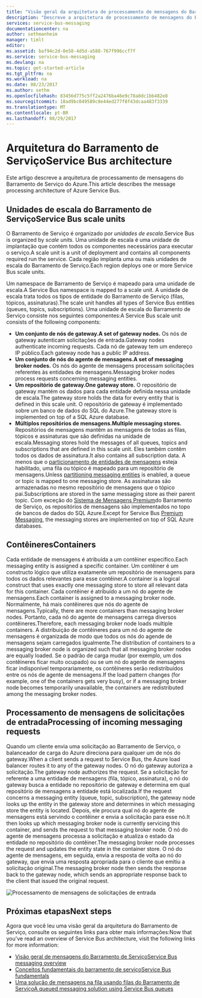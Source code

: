 ```yaml
---
title: "Visão geral da arquitetura de processamento de mensagens do Barramento de Serviço do Azure | Microsoft Docs"
description: "Descreve a arquitetura de processamento de mensagens do Barramento de Serviço do Azure."
services: service-bus-messaging
documentationcenter: na
author: sethmanheim
manager: timlt
editor: 
ms.assetid: baf94c2d-0e58-4d5d-a588-767f996ccf7f
ms.service: service-bus-messaging
ms.devlang: na
ms.topic: get-started-article
ms.tgt_pltfrm: na
ms.workload: na
ms.date: 08/23/2017
ms.author: sethm
ms.openlocfilehash: 83456d775c5ff2a2476ba46e9c78a8dc1bb482e8
ms.sourcegitcommit: 18ad9bc049589c8e44ed277f8f43dcaa483f3339
ms.translationtype: MT
ms.contentlocale: pt-BR
ms.lasthandoff: 08/29/2017
---
```

# <a name="service-bus-architecture"></a><span data-ttu-id="79be6-103">Arquitetura do Barramento de Serviço</span><span class="sxs-lookup"><span data-stu-id="79be6-103">Service Bus architecture</span></span>
<span data-ttu-id="79be6-104">Este artigo descreve a arquitetura de processamento de mensagens do Barramento de Serviço do Azure.</span><span class="sxs-lookup"><span data-stu-id="79be6-104">This article describes the message processing architecture of Azure Service Bus.</span></span>

## <a name="service-bus-scale-units"></a><span data-ttu-id="79be6-105">Unidades de escala do Barramento de Serviço</span><span class="sxs-lookup"><span data-stu-id="79be6-105">Service Bus scale units</span></span>
<span data-ttu-id="79be6-106">O Barramento de Serviço é organizado por *unidades de escala*.</span><span class="sxs-lookup"><span data-stu-id="79be6-106">Service Bus is organized by *scale units*.</span></span> <span data-ttu-id="79be6-107">Uma unidade de escala é uma unidade de implantação que contém todos os componentes necessários para executar o serviço.</span><span class="sxs-lookup"><span data-stu-id="79be6-107">A scale unit is a unit of deployment and contains all components required run the service.</span></span> <span data-ttu-id="79be6-108">Cada região implanta uma ou mais unidades de escala do Barramento de Serviço.</span><span class="sxs-lookup"><span data-stu-id="79be6-108">Each region deploys one or more Service Bus scale units.</span></span>

<span data-ttu-id="79be6-109">Um namespace de Barramento de Serviço é mapeado para uma unidade de escala.</span><span class="sxs-lookup"><span data-stu-id="79be6-109">A Service Bus namespace is mapped to a scale unit.</span></span> <span data-ttu-id="79be6-110">A unidade de escala trata todos os tipos de entidade do Barramento de Serviço (filas, tópicos, assinaturas).</span><span class="sxs-lookup"><span data-stu-id="79be6-110">The scale unit handles all types of Service Bus entities (queues, topics, subscriptions).</span></span> <span data-ttu-id="79be6-111">Uma unidade de escala do Barramento de Serviço consiste nos seguintes componentes:</span><span class="sxs-lookup"><span data-stu-id="79be6-111">A Service Bus scale unit consists of the following components:</span></span>

* <span data-ttu-id="79be6-112">**Um conjunto de nós de gateway.**</span><span class="sxs-lookup"><span data-stu-id="79be6-112">**A set of gateway nodes.**</span></span> <span data-ttu-id="79be6-113">Os nós de gateway autenticam solicitações de entrada.</span><span class="sxs-lookup"><span data-stu-id="79be6-113">Gateway nodes authenticate incoming requests.</span></span> <span data-ttu-id="79be6-114">Cada nó de gateway tem um endereço IP público.</span><span class="sxs-lookup"><span data-stu-id="79be6-114">Each gateway node has a public IP address.</span></span>
* <span data-ttu-id="79be6-115">**Um conjunto de nós do agente de mensagens.**</span><span class="sxs-lookup"><span data-stu-id="79be6-115">**A set of messaging broker nodes.**</span></span> <span data-ttu-id="79be6-116">Os nós do agente de mensagens processam solicitações referentes às entidades de mensagens.</span><span class="sxs-lookup"><span data-stu-id="79be6-116">Messaging broker nodes process requests concerning messaging entities.</span></span>
* <span data-ttu-id="79be6-117">**Um repositório de gateway.**</span><span class="sxs-lookup"><span data-stu-id="79be6-117">**One gateway store.**</span></span> <span data-ttu-id="79be6-118">O repositório de gateway mantém os dados para cada entidade definida nessa unidade de escala.</span><span class="sxs-lookup"><span data-stu-id="79be6-118">The gateway store holds the data for every entity that is defined in this scale unit.</span></span> <span data-ttu-id="79be6-119">O repositório de gateway é implementado sobre um banco de dados do SQL do Azure.</span><span class="sxs-lookup"><span data-stu-id="79be6-119">The gateway store is implemented on top of a SQL Azure database.</span></span>
* <span data-ttu-id="79be6-120">**Múltiplos repositórios de mensagens.**</span><span class="sxs-lookup"><span data-stu-id="79be6-120">**Multiple messaging stores.**</span></span> <span data-ttu-id="79be6-121">Repositórios de mensagens mantêm as mensagens de todas as filas, tópicos e assinaturas que são definidas na unidade de escala.</span><span class="sxs-lookup"><span data-stu-id="79be6-121">Messaging stores hold the messages of all queues, topics and subscriptions that are defined in this scale unit.</span></span> <span data-ttu-id="79be6-122">Eles também contêm todos os dados de assinatura.</span><span class="sxs-lookup"><span data-stu-id="79be6-122">It also contains all subscription data.</span></span> <span data-ttu-id="79be6-123">A menos que o [particionamento de entidades de mensagens](service-bus-partitioning.md) esteja habilitado, uma fila ou tópico é mapeado para um repositório de mensagens.</span><span class="sxs-lookup"><span data-stu-id="79be6-123">Unless [partitioning messaging entities](service-bus-partitioning.md) is enabled, a queue or topic is mapped to one messaging store.</span></span> <span data-ttu-id="79be6-124">As assinaturas são armazenadas no mesmo repositório de mensagens que o tópico pai.</span><span class="sxs-lookup"><span data-stu-id="79be6-124">Subscriptions are stored in the same messaging store as their parent topic.</span></span> <span data-ttu-id="79be6-125">Com exceção do [Sistema de Mensagens Premium](service-bus-premium-messaging.md)do Barramento de Serviço, os repositórios de mensagens são implementados no topo de bancos de dados do SQL Azure.</span><span class="sxs-lookup"><span data-stu-id="79be6-125">Except for Service Bus [Premium Messaging](service-bus-premium-messaging.md), the messaging stores are implemented on top of SQL Azure databases.</span></span>

## <a name="containers"></a><span data-ttu-id="79be6-126">Contêineres</span><span class="sxs-lookup"><span data-stu-id="79be6-126">Containers</span></span>
<span data-ttu-id="79be6-127">Cada entidade de mensagens é atribuída a um contêiner específico.</span><span class="sxs-lookup"><span data-stu-id="79be6-127">Each messaging entity is assigned a specific container.</span></span> <span data-ttu-id="79be6-128">Um contêiner é um constructo lógico que utiliza exatamente um repositório de mensagens para todos os dados relevantes para esse contêiner.</span><span class="sxs-lookup"><span data-stu-id="79be6-128">A container is a logical construct that uses exactly one messaging store to store all relevant data for this container.</span></span> <span data-ttu-id="79be6-129">Cada contêiner é atribuído a um nó do agente de mensagens.</span><span class="sxs-lookup"><span data-stu-id="79be6-129">Each container is assigned to a messaging broker node.</span></span> <span data-ttu-id="79be6-130">Normalmente, há mais contêineres que nós do agente de mensagens.</span><span class="sxs-lookup"><span data-stu-id="79be6-130">Typically, there are more containers than messaging broker nodes.</span></span> <span data-ttu-id="79be6-131">Portanto, cada nó do agente de mensagens carrega diversos contêineres.</span><span class="sxs-lookup"><span data-stu-id="79be6-131">Therefore, each messaging broker node loads multiple containers.</span></span> <span data-ttu-id="79be6-132">A distribuição de contêineres para um nó do agente de mensagens é organizada de modo que todos os nós do agende de mensagens sejam carregados igualmente.</span><span class="sxs-lookup"><span data-stu-id="79be6-132">The distribution of containers to a messaging broker node is organized such that all messaging broker nodes are equally loaded.</span></span> <span data-ttu-id="79be6-133">Se o padrão de carga mudar (por exemplo, um dos contêineres ficar muito ocupado) ou se um nó do agente de mensagens ficar indisponível temporariamente, os contêineres serão redistribuídos entre os nós de agente de mensagens.</span><span class="sxs-lookup"><span data-stu-id="79be6-133">If the load pattern changes (for example, one of the containers gets very busy), or if a messaging broker node becomes temporarily unavailable, the containers are redistributed among the messaging broker nodes.</span></span>

## <a name="processing-of-incoming-messaging-requests"></a><span data-ttu-id="79be6-134">Processamento de mensagens de solicitações de entrada</span><span class="sxs-lookup"><span data-stu-id="79be6-134">Processing of incoming messaging requests</span></span>
<span data-ttu-id="79be6-135">Quando um cliente envia uma solicitação ao Barramento de Serviço, o balanceador de carga do Azure direciona para qualquer um de nós do gateway.</span><span class="sxs-lookup"><span data-stu-id="79be6-135">When a client sends a request to Service Bus, the Azure load balancer routes it to any of the gateway nodes.</span></span> <span data-ttu-id="79be6-136">O nó do gateway autoriza a solicitação.</span><span class="sxs-lookup"><span data-stu-id="79be6-136">The gateway node authorizes the request.</span></span> <span data-ttu-id="79be6-137">Se a solicitação for referente a uma entidade de mensagens (fila, tópico, assinatura), o nó do gateway busca a entidade no repositório de gateway e determina em qual repositório de mensagens a entidade está localizada.</span><span class="sxs-lookup"><span data-stu-id="79be6-137">If the request concerns a messaging entity (queue, topic, subscription), the gateway node looks up the entity in the gateway store and determines in which messaging store the entity is located.</span></span> <span data-ttu-id="79be6-138">Depois, ele procura qual nó do agente de mensagens está servindo o contêiner e envia a solicitação para esse nó.</span><span class="sxs-lookup"><span data-stu-id="79be6-138">It then looks up which messaging broker node is currently servicing this container, and sends the request to that messaging broker node.</span></span> <span data-ttu-id="79be6-139">O nó do agente de mensagens processa a solicitação e atualiza o estado da entidade no repositório do contêiner.</span><span class="sxs-lookup"><span data-stu-id="79be6-139">The messaging broker node processes the request and updates the entity state in the container store.</span></span> <span data-ttu-id="79be6-140">O nó do agente de mensagens, em seguida, envia a resposta de volta ao nó do gateway, que envia uma resposta apropriada para o cliente que emitiu a solicitação original.</span><span class="sxs-lookup"><span data-stu-id="79be6-140">The messaging broker node then sends the response back to the gateway node, which sends an appropriate response back to the client that issued the original request.</span></span>

![Processamento de mensagens de solicitações de entrada](./media/service-bus-architecture/ic690644.png)

## <a name="next-steps"></a><span data-ttu-id="79be6-142">Próximas etapas</span><span class="sxs-lookup"><span data-stu-id="79be6-142">Next steps</span></span>
<span data-ttu-id="79be6-143">Agora que você leu uma visão geral da arquitetura do Barramento de Serviço, consulte os seguintes links para obter mais informações:</span><span class="sxs-lookup"><span data-stu-id="79be6-143">Now that you've read an overview of Service Bus architecture, visit the following links for more information:</span></span>

* [<span data-ttu-id="79be6-144">Visão geral de mensagens do Barramento de Serviço</span><span class="sxs-lookup"><span data-stu-id="79be6-144">Service Bus messaging overview</span></span>](service-bus-messaging-overview.md)
* [<span data-ttu-id="79be6-145">Conceitos fundamentais do barramento de serviço</span><span class="sxs-lookup"><span data-stu-id="79be6-145">Service Bus fundamentals</span></span>](service-bus-fundamentals-hybrid-solutions.md)
* [<span data-ttu-id="79be6-146">Uma solução de mensagens na fila usando filas do Barramento de Serviço</span><span class="sxs-lookup"><span data-stu-id="79be6-146">A queued messaging solution using Service Bus queues</span></span>](service-bus-dotnet-multi-tier-app-using-service-bus-queues.md)


